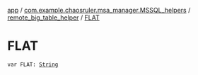 [app](../../index.md) / [com.example.chaosruler.msa_manager.MSSQL_helpers](../index.md) / [remote_big_table_helper](index.md) / [FLAT](.)

# FLAT

`var FLAT: `[`String`](https://kotlinlang.org/api/latest/jvm/stdlib/kotlin/-string/index.html)
